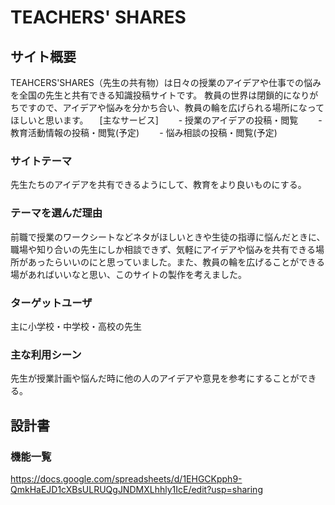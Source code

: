 # TEACHERS' SHARES
## サイト概要
TEAHCERS'SHARES（先生の共有物）は日々の授業のアイデアや仕事での悩みを全国の先生と共有できる知識投稿サイトです。
教員の世界は閉鎖的になりがちですので、アイデアや悩みを分かち合い、教員の輪を広げられる場所になってほしいと思います。
　[主なサービス]
　　- 授業のアイデアの投稿・閲覧
　　- 教育活動情報の投稿・閲覧(予定)
　　- 悩み相談の投稿・閲覧(予定)

### サイトテーマ
先生たちのアイデアを共有できるようにして、教育をより良いものにする。

### テーマを選んだ理由
前職で授業のワークシートなどネタがほしいときや生徒の指導に悩んだときに、職場や知り合いの先生にしか相談できず、気軽にアイデアや悩みを共有できる場所があったらいいのにと思っていました。また、教員の輪を広げることができる場があればいいなと思い、このサイトの製作を考えました。

### ターゲットユーザ
主に小学校・中学校・高校の先生

### 主な利用シーン
先生が授業計画や悩んだ時に他の人のアイデアや意見を参考にすることができる。

## 設計書

### 機能一覧
https://docs.google.com/spreadsheets/d/1EHGCKpph9-QmkHaEJD1cXBsULRUQgJNDMXLhhly1IcE/edit?usp=sharing



